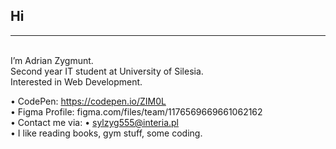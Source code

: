 <h2>Hi</h2><hr><br> 
I’m Adrian Zygmunt. <br>
Second year IT student at University of Silesia. <br>
Interested in Web Development. <br>

• CodePen: https://codepen.io/ZIM0L <br>
• Figma Profile: figma.com/files/team/1176569669661062162 <br>
• Contact me via: • sylzyg555@interia.pl <br>
• I like reading books, gym stuff, some coding.
